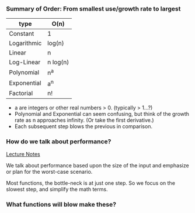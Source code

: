 ### Summary of Order: From smallest use/growth rate to largest

| type        | O(n)          |
|-------------|---------------|
| Constant    | 1             |
| Logarithmic | log(n)        |
| Linear      | n             |
| Log-Linear  | n log(n)      |
| Polynomial  | n<sup>a</sup> |
| Exponential | a<sup>n</sup> |
| Factorial   | n!            |

* a are integers or other real numbers > 0. (typically > 1...?) 
* Polynomial and Exponential can seem confusing, but think of the growth rate as n approaches infinity. (Or take the first derivative.)
* Each subsequent step blows the previous in comparison.

### How do we talk about performance?
[Lecture Notes](https://open.appacademy.io/learn/swe-in-person/career-quest/big-o-notes)

  We talk about performance based upon the size of the input and emphasize or plan for the worst-case scenario.

  Most functions, the bottle-neck is at just one step. So we focus on the slowest step, and simplify the math terms. 

### What functions will blow make these?

